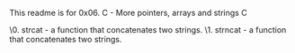 This readme is for 0x06. C - More pointers, arrays and strings
C

\0. strcat - a function that concatenates two strings.
\1. strncat - a function that concatenates two strings.
